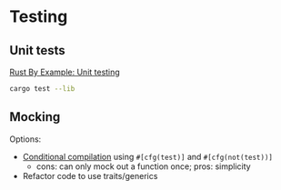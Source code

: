 # Testing

## Unit tests

[Rust By Example: Unit testing](https://doc.rust-lang.org/rust-by-example/testing/unit_testing.html)

```sh
cargo test --lib
```

## Mocking

Options:
- [Conditional compilation](https://klau.si/blog/mocking-in-rust-with-conditional-compilation/) using `#[cfg(test)]` and `#[cfg(not(test))]`
   - cons: can only mock out a function once; pros: simplicity
- Refactor code to use traits/generics
